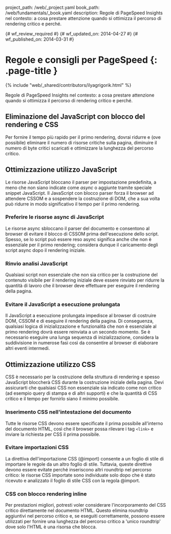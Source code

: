 project_path: /web/_project.yaml
book_path: /web/fundamentals/_book.yaml
description: Regole di PageSpeed Insights nel contesto: a cosa prestare attenzione quando si ottimizza il percorso di rendering critico e perché.

{# wf_review_required #}
{# wf_updated_on: 2014-04-27 #}
{# wf_published_on: 2014-03-31 #}

# Regole e consigli per PageSpeed {: .page-title }

{% include "web/_shared/contributors/ilyagrigorik.html" %}


Regole di PageSpeed Insights nel contesto: a cosa prestare attenzione quando si ottimizza il percorso di rendering critico e perché.

## Eliminazione del JavaScript con blocco del rendering e CSS

Per fornire il tempo più rapido per il primo rendering, dovrai ridurre e (ove possibile) eliminare il numero di risorse critiche sulla pagina, diminuire il numero di byte critici scaricati e ottimizzare la lunghezza del percorso critico.

## Ottimizzazione utilizzo JavaScript

Le risorse JavaScript bloccano il parser per impostazione predefinita, a meno che non siano indicate come _async_ o aggiunte tramite speciale snippet JavaScript. Il JavaScript con blocco parser forza il browser ad attendere CSSOM e a sospendere la costruzione di DOM, che a sua volta può ridurre in modo significativo il tempo per il primo rendering.

### **Preferire le risorse async di JavaScript**

Le risorse async sbloccano il parser del documento e consentono al browser di evitare il blocco di CSSOM prima dell'esecuzione dello script. Spesso, se lo script può essere reso async significa anche che non è essenziale per il primo rendering; considera dunque il caricamento degli script async dopo il rendering iniziale.

### **Rinvio analisi JavaScript**

Qualsiasi script non essenziale che non sia critico per la costruzione del contenuto visibile per il rendering iniziale deve essere rinviato per ridurre la quantità di lavoro che il browser deve effettuare per eseguire il rendering della pagina.

### **Evitare il JavaScript a esecuzione prolungata**

Il JavaScript a esecuzione prolungata impedisce al browser di costruire DOM, CSSOM e di eseguire il rendering della pagina. Di conseguenza, qualsiasi logica di inizializzazione e funzionalità che non è essenziale al primo rendering dovrà essere reinviata a un secondo momento. Se è necessario eseguire una lunga sequenza di inizializzazione, considera la suddivisione in numerose fasi così da consentire al browser di elaborare altri eventi intermedi.

## Ottimizzazione utilizzo CSS

CSS è necessario per la costruzione della struttura di rendering e spesso JavaScript bloccherà CSS durante la costruzione iniziale della pagina. Devi assicurarti che qualsiasi CSS non essenziale sia indicato come non critico (ad esempio query di stampa e di altri supporti) e che la quantità di CSS critico e il tempo per fornirlo siano il minimo possibile.

### **Inserimento CSS nell'intestazione del documento**

Tutte le risorse CSS devono essere specificate il prima possibile all'interno del documento HTML, così che il browser possa rilevare i tag `<link>` e inviare la richiesta per CSS il prima possibile.

### **Evitare importazioni CSS**

La direttiva dell'importazione CSS (@import) consente a un foglio di stile di importare le regole da un altro foglio di stile. Tuttavia, queste direttive devono essere evitate perché inseriscono altri roundtrip nel percorso critico: le risorse CSS importate sono individuate solo dopo che è stato ricevuto e analizzato il foglio di stile CSS con la regola @import.

### **CSS con blocco rendering inline**

Per prestazioni migliori, potresti voler considerare l'incorporamento del CSS critico direttamente nel documento HTML. Questo elimina roundtrip aggiuntivi nel percorso critico e, se eseguiti correttamente, possono essere utilizzati per fornire una lunghezza del percorso critico a 'unico roundtrip' dove solo l'HTML è una risorsa che blocca.



